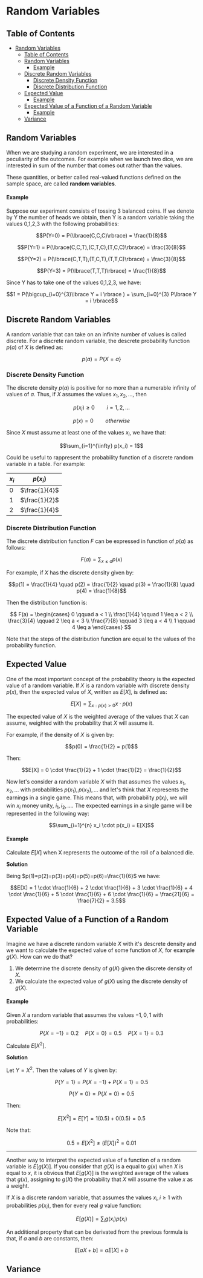 # Random Variables

## Table of Contents

- [Random Variables](#random-variables)
  - [Table of Contents](#table-of-contents)
  - [Random Variables](#random-variables-1)
      - [Example](#example)
  - [Discrete Random Variables](#discrete-random-variables)
    - [Discrete Density Function](#discrete-density-function)
    - [Discrete Distribution Function](#discrete-distribution-function)
  - [Expected Value](#expected-value)
      - [Example](#example-1)
  - [Expected Value of a Function of a Random Variable](#expected-value-of-a-function-of-a-random-variable)
      - [Example](#example-2)
  - [Variance](#variance)
  
## Random Variables
 
When we are studying a random experiment, we are interested in a peculiarity of the outcomes. For example when we launch two dice, we are interested in sum of the number that comes out rather than the values.

These quantities, or better called real-valued functions defined on the sample space, are called **random variables**. 

#### Example

Suppose our experiment consists of tossing 3 balanced coins. If we denote by Y the number of heads we obtain, then Y is a random variable taking the values 0,1,2,3 with the following probabilities:

$$P(Y=0) = P(\lbrace(C,C,C)\rbrace) = \frac{1}{8}$$

$$P(Y=1) = P(\lbrace(C,C,T),(C,T,C),(T,C,C)\rbrace) = \frac{3}{8}$$

$$P(Y=2) = P(\lbrace(C,T,T),(T,C,T),(T,T,C)\rbrace) = \frac{3}{8}$$

$$P(Y=3) = P(\lbrace(T,T,T)\rbrace) = \frac{1}{8}$$

Since Y has to take one of the values 0,1,2,3, we have:

$$1 = P(\bigcup_{i=0}^{3}\lbrace Y = i \rbrace ) = \sum_{i=0}^{3} P\lbrace Y = i \rbrace$$

## Discrete Random Variables

A random variable that can take on an infinite number of values is called discrete. For a discrete random variable, the descrete probability function $p(a)$ of $X$ is defined as:

$$p(a) = P\lbrace X = a \rbrace$$

### Discrete Density Function

The discrete density $p(a)$ is positive for no more than a numerable infinity of values of $a$. Thus, if $X$ assumes the values $x_1,x_2,...$, then

$$p(x_i) \geq 0 \qquad i = 1,2,...$$

$$p(x) = 0 \qquad otherwise$$

Since $X$ must assume at least one of the values $x_i$, we have that:

$$\sum_{i=1}^{\infty} p(x_i) = 1$$

Could be useful to rappresent the probability function of a discrete random variable in a table. For example:

| $x_i$ | $p(x_i)$ |
|-------|----------|
| 0     | $\frac{1}{4}$      |
| 1     | $\frac{1}{2}$      |
| 2     | $\frac{1}{4}$      |

### Discrete Distribution Function

The discrete distribution function $F$ can be expressed in function of $p(a)$ as follows:

$$F(a) = \sum_{x \leq a} p(x)$$

For example, if $X$ has the discrete density given by:

$$p(1) = \frac{1}{4} \quad p(2) = \frac{1}{2} \quad p(3) = \frac{1}{8} \quad p(4) = \frac{1}{8}$$

Then the distribution function is:

$$
F(a) =
\begin{cases}
    0 \qquad a < 1 \\
    \frac{1}{4} \qquad 1 \leq a < 2 \\
    \frac{3}{4} \qquad 2 \leq a < 3 \\
    \frac{7}{8} \qquad 3 \leq a < 4 \\
    1 \qquad 4 \leq a
\end{cases}
$$

Note that the steps of the distribution function are equal to the values of the probability function.

## Expected Value

One of the most important concept of the probability theory is the expected value of a random variable. If $X$ is a random variable with discrete density $p(x)$, then the expected value of $X$, written as $E[X]$, is defined as:

$$E[X] = \sum_{x:p(x)>0} x \cdot p(x)$$

The expected value of $X$ is the weighted average of the values that $X$ can assume, weighted with the probability that $X$ will assume it.

For example, if the density of $X$ is given by:

$$p(0) = \frac{1}{2} = p(1)$$

Then:

$$E[X] = 0 \cdot \frac{1}{2} + 1 \cdot \frac{1}{2} = \frac{1}{2}$$

Now let's consider a random variable $X$ with that assumes the values $x_1,x_2,...$ with probabilities $p(x_1),p(x_2),...$ and let's think that $X$ represents the earnings in a single game. This means that, with probability $p(x_i)$, we will win $x_i$ money unity, $i_1,i_2,...$.
The expected earnings in a single game will be represented in the following way:

$$\sum_{i=1}^{n} x_i \cdot p(x_i) = E[X]$$

#### Example

Calculate $E[X]$ when X represents the outcome of the roll of a balanced die.

**Solution**

Being $p(1)=p(2)=p(3)=p(4)=p(5)=p(6)=\frac{1}{6}$ we have:

$$E[X] = 1 \cdot \frac{1}{6} + 2 \cdot \frac{1}{6} + 3 \cdot \frac{1}{6} + 4 \cdot \frac{1}{6} + 5 \cdot \frac{1}{6} + 6 \cdot \frac{1}{6} = \frac{21}{6} = \frac{7}{2} = 3.5$$

## Expected Value of a Function of a Random Variable

Imagine we have a discrete random variable $X$ with it's descrete density and we want to calculate the expected value of some function of $X$, for example $g(X)$. How can we do that? 

1. We determine the discrete density of $g(X)$ given the discrete density of $X$.
2. We calculate the expected value of $g(X)$ using the discrete density of $g(X)$.

#### Example

Given $X$ a random variable that assumes the values $-1,0,1$ with probabilities:

$$P\lbrace X = -1 \rbrace = 0.2 \quad P\lbrace X = 0 \rbrace = 0.5 \quad P\lbrace X = 1 \rbrace = 0.3$$

Calculate $E[X^2]$.

**Solution**

Let $Y = X^2$. Then the values of $Y$ is given by:

$$P\lbrace Y = 1 \rbrace = P\lbrace X = -1 \rbrace + P\lbrace X = 1 \rbrace = 0.5$$

$$P\lbrace Y = 0 \rbrace = P\lbrace X = 0 \rbrace = 0.5$$

Then:

$$E[X^2] = E[Y] = 1(0.5) + 0(0.5) = 0.5$$

Note that:

$$0.5 = E[X^2] \neq (E[X])^2 = 0.01$$

---

Another way to interpret the expected value of a function of a random variable is $E[g(X)]$. If you consider that $g(X)$ is a equal to $g(x)$ when $X$ is equal to $x$, it is obvious that $E[g(X)]$ is the weighted average of the values that $g(x)$, assigning to $g(X)$ the probability that $X$ will assume the value $x$ as a weight.

If $X$ is a discrete random variable, that assumes the values $x_i,i \geq 1$ with probabilities $p(x_i)$, then for every real $g$ value function:

$$E[g(X)] = \sum_{i}g(x_i)p(x_i)$$

An additional property that can be derivated from the previous formula is that, if $a$ and $b$ are constants, then:

$$E[aX + b] = aE[X] + b$$

## Variance



 
